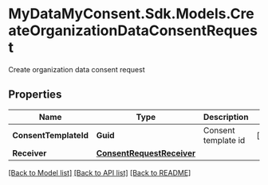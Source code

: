 # MyDataMyConsent.Sdk.Models.CreateOrganizationDataConsentRequest
Create organization data consent request

## Properties

Name | Type | Description | Notes
------------ | ------------- | ------------- | -------------
**ConsentTemplateId** | **Guid** | Consent template id | [optional] 
**Receiver** | [**ConsentRequestReceiver**](ConsentRequestReceiver.md) |  | 

[[Back to Model list]](../README.md#documentation-for-models) [[Back to API list]](../README.md#documentation-for-api-endpoints) [[Back to README]](../README.md)

